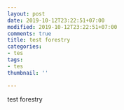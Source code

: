 ```yaml
---
layout: post
date: 2019-10-12T23:22:51+07:00
modified: 2019-10-12T23:22:51+07:00
comments: true
title: test forestry
categories:
- tes
tags:
- tes
thumbnail: ''

---
```

test forestry